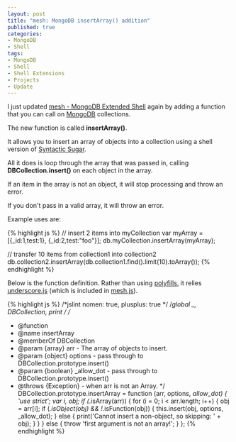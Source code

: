 ```yaml
--- 
layout: post
title: "mesh: MongoDB insertArray() addition"
published: true
categories:
- MongoDB
- Shell
tags: 
- MongoDB
- Shell
- Shell Extensions
- Projects
- Update
---
```


I just updated [mesh - MongoDB Extended Shell](http://skratchdot.com/projects/mesh/)
again by adding a function that you can call on [MongoDB](http://www.mongodb.org/) collections.

The new function is called **insertArray()**.

It allows you to insert an array of objects into a collection using a shell version of
[Syntactic Sugar](http://en.wikipedia.org/wiki/Syntactic_sugar).

All it does is loop through the array that was passed in, calling
**DBCollection.insert()** on each object in the array.

If an item in the array is not an object, it will stop processing and throw an error.

If you don't pass in a valid array, it will throw an error.

Example uses are:

{% highlight js %}
// insert 2 items into myCollection
var myArray = [{_id:1,test:1}, {_id:2,test:"foo"}];
db.myCollection.insertArray(myArray);

// transfer 10 items from collection1 into collection2
db.collection2.insertArray(db.collection1.find().limit(10).toArray());
{% endhighlight %}

Below is the function definition.  Rather than using
[polyfills](http://en.wikipedia.org/wiki/Polyfill), it relies
[underscore.js](http://underscorejs.org/) (which is included in
[mesh.js](http://skratchdot.com/projects/mesh/)).

{% highlight js %}
/*jslint nomen: true, plusplus: true */
/*global _, DBCollection, print */
/**
 * @function
 * @name insertArray
 * @memberOf DBCollection
 * @param {array} arr - The array of objects to insert.
 * @param {object} options - pass through to DBCollection.prototype.insert()
 * @param {boolean} _allow_dot - pass through to DBCollection.prototype.insert()
 * @throws {Exception} - when arr is not an Array.
 */
DBCollection.prototype.insertArray = function (arr, options, _allow_dot) {
	'use strict';
	var i, obj;
	if (_.isArray(arr)) {
		for (i = 0; i < arr.length; i++) {
			obj = arr[i];
			if (_.isObject(obj) && !_.isFunction(obj)) {
				this.insert(obj, options, _allow_dot);
			} else {
				print('Cannot insert a non-object, so skipping: ' + obj);
			}
		}
	} else {
		throw 'first argument is not an array!';
	}
};
{% endhighlight %}
